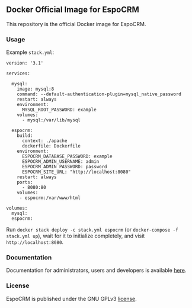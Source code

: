 ## Docker Official Image for EspoCRM

This repository is the official Docker image for EspoCRM.

### Usage

Example `stack.yml`:

```
version: '3.1'

services:

  mysql:
    image: mysql:8
    command: --default-authentication-plugin=mysql_native_password
    restart: always
    environment:
      MYSQL_ROOT_PASSWORD: example
    volumes:
      - mysql:/var/lib/mysql

  espocrm:
    build:
      context: ./apache
      dockerfile: Dockerfile
    environment:
      ESPOCRM_DATABASE_PASSWORD: example
      ESPOCRM_ADMIN_USERNAME: admin
      ESPOCRM_ADMIN_PASSWORD: password
      ESPOCRM_SITE_URL: "http://localhost:8080"
    restart: always
    ports:
      - 8080:80
    volumes:
     - espocrm:/var/www/html

volumes:
  mysql:
  espocrm:
```

Run `docker stack deploy -c stack.yml espocrm` (or `docker-compose -f stack.yml up`), wait for it to initialize completely, and visit `http://localhost:8080`.

### Documentation

Documentation for administrators, users and developers is available [here](https://www.espocrm.com/documentation/).

### License

EspoCRM is published under the GNU GPLv3 [license](https://raw.githubusercontent.com/espocrm/docker/master/LICENSE).
